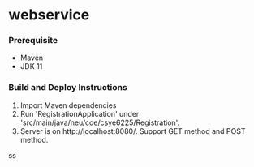 # webservice
### Prerequisite
- Maven
- JDK 11
### Build and Deploy Instructions
1. Import Maven dependencies
2. Run 'RegistrationApplication' under 'src/main/java/neu/coe/csye6225/Registration'.
3. Server is on http://localhost:8080/. Support GET method and POST method.

ss
